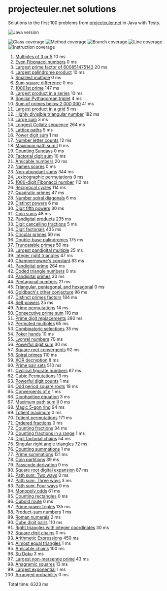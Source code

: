 # projecteuler.net solutions

Solutions to the first 100 problems from [projecteuler.net](https://projecteuler.net) in Java with 
Tests.

![Java version](https://img.shields.io/badge/Java-21_LTS-black?labelColor=red)

![Class coverage](https://img.shields.io/badge/Class_coverage-100%25-brightgreen)
![Method coverage](https://img.shields.io/badge/Method_coverage-100%25-brightgreen)
![Branch coverage](https://img.shields.io/badge/Branch_coverage-100%25-brightgreen)
![Line coverage](https://img.shields.io/badge/Line_coverage-100%25-brightgreen)
![Instruction coverage](https://img.shields.io/badge/Instruction_coverage-100%25-brightgreen)

1. [Multiples of 3 or 5](src/main/java/problem/Problem1.java) 10 ms
2. [Even Fibonacci numbers](src/main/java/problem/Problem2.java) 0 ms
3. [Largest prime factor of 600851475143](src/main/java/problem/Problem3.java) 20 ms
4. [Largest palindrome product](src/main/java/problem/Problem4.java) 10 ms
5. [Smallest multiple](src/main/java/problem/Problem5.java) 0 ms
6. [Sum square difference](src/main/java/problem/Problem6.java) 0 ms
7. [10001st prime](src/main/java/problem/Problem7.java) 147 ms
8. [Largest product in a series](src/main/java/problem/Problem8.java) 10 ms
9. [Special Pythagorean triplet](src/main/java/problem/Problem9.java) 4 ms
10. [Sum of primes below 2,000,000](src/main/java/problem/Problem10.java) 41 ms
11. [Largest product in a grid](src/main/java/problem/Problem11.java) 5 ms
12. [Highly divisible triangular number](src/main/java/problem/Problem12.java) 182 ms
13. [Large sum](src/main/java/problem/Problem13.java) 3 ms
14. [Longest Collatz sequence](src/main/java/problem/Problem14.java) 264 ms
15. [Lattice paths](src/main/java/problem/Problem15.java) 5 ms
16. [Power digit sum](src/main/java/problem/Problem16.java) 1 ms
17. [Number letter counts](src/main/java/problem/Problem17.java) 12 ms
18. [Maximum path sum I](src/main/java/problem/Problem18.java) 0 ms
19. [Counting Sundays](src/main/java/problem/Problem19.java) 0 ms
20. [Factorial digit sum](src/main/java/problem/Problem20.java) 10 ms
21. [Amicable numbers](src/main/java/problem/Problem21.java) 20 ms
22. [Names scores](src/main/java/problem/Problem22.java) 0 ms
23. [Non-abundant sums](src/main/java/problem/Problem23.java) 344 ms
24. [Lexicographic permutations](src/main/java/problem/Problem24.java) 0 ms
25. [1000-digit Fibonacci number](src/main/java/problem/Problem25.java) 112 ms
26. [Reciprocal cycles](src/main/java/problem/Problem26.java) 114 ms
27. [Quadratic primes](src/main/java/problem/Problem27.java) 47 ms
28. [Number spiral diagonals](src/main/java/problem/Problem28.java) 6 ms
29. [Distinct powers](src/main/java/problem/Problem29.java) 6 ms
30. [Digit fifth powers](src/main/java/problem/Problem30.java) 30 ms
31. [Coin sums](src/main/java/problem/Problem31.java) 48 ms
32. [Pandigital products](src/main/java/problem/Problem32.java) 235 ms
33. [Digit cancelling fractions](src/main/java/problem/Problem33.java) 5 ms
34. [Digit factorials](src/main/java/problem/Problem34.java) 435 ms
35. [Circular primes](src/main/java/problem/Problem35.java) 50 ms
36. [Double-base palindromes](src/main/java/problem/Problem36.java) 175 ms
37. [Truncatable primes](src/main/java/problem/Problem37.java) 50 ms
38. [Largest pandigital multiple](src/main/java/problem/Problem38.java) 25 ms
39. [Integer right triangles](src/main/java/problem/Problem39.java) 47 ms
40. [Champernowne's constant](src/main/java/problem/Problem40.java) 83 ms
41. [Pandigital prime](src/main/java/problem/Problem41.java) 264 ms
42. [Coded triangle numbers](src/main/java/problem/Problem42.java) 0 ms
43. [Pandigital primes](src/main/java/problem/Problem43.java) 30 ms
44. [Pentagonal numbers](src/main/java/problem/Problem44.java) 21 ms
45. [Triangular, pentagonal, and hexagonal](src/main/java/problem/Problem45.java) 0 ms
46. [Goldbach's other conjecture](src/main/java/problem/Problem46.java) 96 ms
47. [Distinct primes factors](src/main/java/problem/Problem47.java) 184 ms
48. [Self powers](src/main/java/problem/Problem48.java) 25 ms
49. [Prime permutations](src/main/java/problem/Problem49.java) 14 ms
50. [Consecutive prime sum](src/main/java/problem/Problem50.java) 110 ms
51. [Prime digit replacements](src/main/java/problem/Problem51.java) 280 ms
52. [Permuted multiples](src/main/java/problem/Problem52.java) 65 ms
53. [Combinatoric selections](src/main/java/problem/Problem53.java) 35 ms
54. [Poker hands](src/main/java/problem/Problem54.java) 10 ms
55. [Lychrel numbers](src/main/java/problem/Problem55.java) 70 ms
56. [Powerful digit sum](src/main/java/problem/Problem56.java) 30 ms
57. [Square root convergents](src/main/java/problem/Problem57.java) 92 ms
58. [Spiral primes](src/main/java/problem/Problem58.java) 110 ms
59. [XOR decryption](src/main/java/problem/Problem59.java) 8 ms
60. [Prime pair sets](src/main/java/problem/Problem60.java) 510 ms
61. [Cyclical figurate numbers](src/main/java/problem/Problem61.java) 67 ms
62. [Cubic Permutations](src/main/java/problem/Problem62.java) 13 ms
63. [Powerful digit counts](src/main/java/problem/Problem63.java) 1 ms
64. [Odd period square roots](src/main/java/problem/Problem64.java) 18 ms
65. [Convergents of e](src/main/java/problem/Problem65.java) 1 ms
66. [Diophantine equation](src/main/java/problem/Problem66.java) 3 ms
67. [Maximum path sum II](src/main/java/problem/Problem67.java) 0 ms
68. [Magic 5-gon ring](src/main/java/problem/Problem68.java) 94 ms
69. [Totient maximum](src/main/java/problem/Problem69.java) 0 ms
70. [Totient permutations](src/main/java/problem/Problem70.java) 171 ms
71. [Ordered fractions](src/main/java/problem/Problem71.java) 0 ms
72. [Counting fractions](src/main/java/problem/Problem72.java) 34 ms
73. [Counting fractions in a range](src/main/java/problem/Problem73.java) 1 ms
74. [Digit factorial chains](src/main/java/problem/Problem74.java) 54 ms
75. [Singular right angle triangles](src/main/java/problem/Problem75.java) 72 ms
76. [Counting summations](src/main/java/problem/Problem76.java) 1 ms
77. [Prime summations](src/main/java/problem/Problem77.java) 121 ms
78. [Coin partitions](src/main/java/problem/Problem78.java) 39 ms
79. [Passcode derivation](src/main/java/problem/Problem79.java) 0 ms
80. [Square root digital expansion](src/main/java/problem/Problem80.java) 87 ms
81. [Path sum: Two ways](src/main/java/problem/Problem81.java) 0 ms
82. [Path sum: Three ways](src/main/java/problem/Problem82.java) 3 ms
83. [Path sum: Four ways](src/main/java/problem/Problem83.java) 0 ms
84. [Monopoly odds](src/main/java/problem/Problem84.java) 61 ms
85. [Counting rectangles](src/main/java/problem/Problem85.java) 0 ms
86. [Cuboid route](src/main/java/problem/Problem86.java) 0 ms
87. [Prime power triples](src/main/java/problem/Problem87.java) 135 ms
88. [Product-sum numbers](src/main/java/problem/Problem88.java) 1 ms
89. [Roman numerals](src/main/java/problem/Problem89.java) 2 ms
90. [Cube digit pairs](src/main/java/problem/Problem90.java) 110 ms
91. [Right triangles with integer coordinates](src/main/java/problem/Problem91.java) 30 ms
92. [Square digit chains](src/main/java/problem/Problem92.java) 0 ms
93. [Arithmetic Expressions](src/main/java/problem/Problem93.java) 450 ms
94. [Almost equal triangles](src/main/java/problem/Problem94.java) 1 ms
95. [Amicable chains](src/main/java/problem/Problem95.java) 100 ms
96. [Su Doku](src/main/java/problem/Problem96.java) 3 ms
97. [Largest non-mersenne prime](src/main/java/problem/Problem97.java) 43 ms
98. [Anagramic squares](src/main/java/problem/Problem98.java) 13 ms
99. [Largest exponential](src/main/java/problem/Problem99.java) 1 ms
100. [Arranged probability](src/main/java/problem/Problem100.java) 0 ms
     
Total time: 6323 ms
